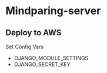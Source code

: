 # Mindparing-server


## Deploy to AWS

Set Config Vars
* DJANGO_MODULE_SETTINGS
* DJANGO_SECRET_KEY
